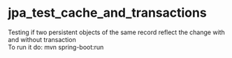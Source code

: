 # jpa_test_cache_and_transactions  
Testing if two persistent objects of the same record reflect the change with and without transaction  
To run it do: mvn spring-boot:run
